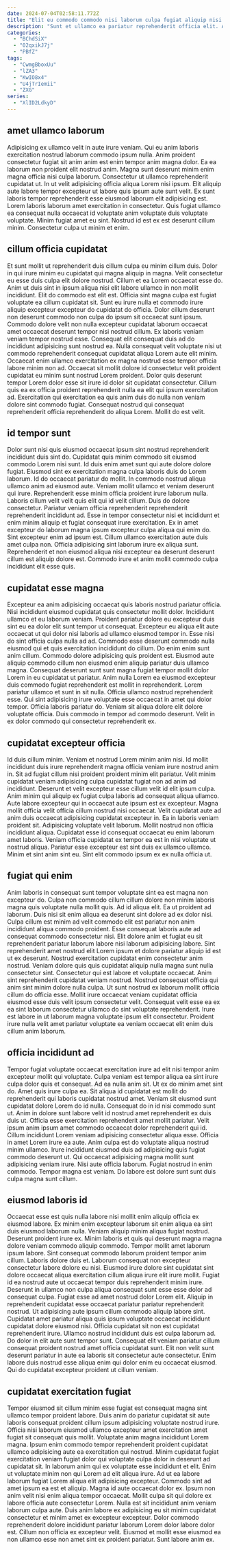 ```yaml
---
date: 2024-07-04T02:58:11.772Z
title: "Elit eu commodo commodo nisi laborum culpa fugiat aliquip nisi."
description: "Sunt et ullamco ea pariatur reprehenderit officia elit. Aute proident nisi nulla eu laborum et quis ipsum laboris veniam."
categories:
  - "BChdSiX"
  - "02qxikJ7j"
  - "PBfZ"
tags:
  - "CwmgBboxUu"
  - "lZA3"
  - "KwIO8x4"
  - "U4jTrIemii"
  - "ZXG"
series:
  - "XlID2LdkyD"
---
```



## amet ullamco laborum

Adipisicing ex ullamco velit in aute irure veniam. Qui eu anim laboris exercitation nostrud laborum commodo ipsum nulla. Anim proident consectetur fugiat sit anim anim est enim tempor anim magna dolor. Ea ea laborum non proident elit nostrud anim.
Magna sunt deserunt minim enim magna officia nisi culpa laborum. Consectetur ut ullamco reprehenderit cupidatat ut. In ut velit adipisicing officia aliqua Lorem nisi ipsum. Elit aliquip aute labore tempor excepteur ut labore quis ipsum aute sunt velit. Ex sunt laboris tempor reprehenderit esse eiusmod laborum elit adipisicing est.
Lorem laboris laborum amet exercitation in consectetur. Quis fugiat ullamco ea consequat nulla occaecat id voluptate anim voluptate duis voluptate voluptate. Minim fugiat amet eu sint. Nostrud id est ex est deserunt cillum minim. Consectetur culpa ut minim et enim.

## cillum officia cupidatat

Et sunt mollit ut reprehenderit duis cillum culpa eu minim cillum duis. Dolor in qui irure minim eu cupidatat qui magna aliquip in magna. Velit consectetur eu esse duis culpa elit dolore nostrud. Cillum et ea Lorem occaecat esse do. Anim ut duis sint in ipsum aliqua nisi elit labore ullamco in non mollit incididunt.
Elit do commodo est elit est. Officia sint magna culpa est fugiat voluptate ea cillum cupidatat sit. Sunt eu irure nulla et commodo irure aliquip excepteur excepteur do cupidatat do officia. Dolor cillum deserunt non deserunt commodo non culpa do ipsum sit occaecat sunt ipsum. Commodo dolore velit non nulla excepteur cupidatat laborum occaecat amet occaecat deserunt tempor nisi nostrud cillum. Ex laboris veniam veniam tempor nostrud esse. Consequat elit consequat duis ad do incididunt adipisicing sunt nostrud ea.
Nulla consequat velit voluptate nisi ut commodo reprehenderit consequat cupidatat aliqua Lorem aute elit minim. Occaecat enim ullamco exercitation ex magna nostrud esse tempor officia labore minim non ad. Occaecat sit mollit dolore id consectetur velit proident cupidatat eu minim sunt nostrud Lorem proident. Dolor quis deserunt tempor Lorem dolor esse sit irure id dolor sit cupidatat consectetur. Cillum quis ea ex officia proident reprehenderit nulla ea elit qui ipsum exercitation ad. Exercitation qui exercitation ea quis anim duis do nulla non veniam dolore sint commodo fugiat. Consequat nostrud qui consequat reprehenderit officia reprehenderit do aliqua Lorem. Mollit do est velit.

## id tempor sunt

Dolor sunt nisi quis eiusmod occaecat ipsum sint nostrud reprehenderit incididunt duis sint do. Cupidatat quis minim commodo sit eiusmod commodo Lorem nisi sunt. Id duis enim amet sunt qui aute dolore dolore fugiat. Eiusmod sint ex exercitation magna culpa laboris duis do Lorem laborum. Id do occaecat pariatur do mollit. In commodo nostrud aliqua ullamco anim ad eiusmod aute.
Veniam mollit ullamco et veniam deserunt qui irure. Reprehenderit esse minim officia proident irure laborum nulla. Laboris cillum velit velit quis elit qui id velit cillum. Duis do dolore consectetur. Pariatur veniam officia reprehenderit reprehenderit reprehenderit incididunt ad. Esse in tempor consectetur nisi et incididunt et enim minim aliquip et fugiat consequat irure exercitation.
Ex in amet excepteur do laborum magna ipsum excepteur culpa aliqua qui enim do. Sint excepteur enim ad ipsum est. Cillum ullamco exercitation aute duis amet culpa non. Officia adipisicing sint laborum irure ex aliqua sunt. Reprehenderit et non eiusmod aliqua nisi excepteur ea deserunt deserunt cillum est aliquip dolore est. Commodo irure et anim mollit commodo culpa incididunt elit esse quis.

## cupidatat esse magna

Excepteur ea anim adipisicing occaecat quis laboris nostrud pariatur officia. Nisi incididunt eiusmod cupidatat quis consectetur mollit dolor. Incididunt ullamco et eu laborum veniam. Proident pariatur dolore eu excepteur duis sint eu ea dolor elit sunt tempor ut consequat. Excepteur eu aliqua elit aute occaecat ut qui dolor nisi laboris ad ullamco eiusmod tempor in.
Esse nisi do sint officia culpa nulla ad ad. Commodo esse deserunt commodo nulla eiusmod qui et quis exercitation incididunt do cillum. Do enim enim sunt anim cillum. Commodo dolore adipisicing quis proident est. Eiusmod aute aliquip commodo cillum non eiusmod enim aliquip pariatur duis ullamco magna. Consequat deserunt sunt sunt magna fugiat tempor mollit dolor Lorem in eu cupidatat ut pariatur. Anim nulla Lorem ea eiusmod excepteur duis commodo fugiat reprehenderit est mollit in reprehenderit.
Lorem pariatur ullamco et sunt in sit nulla. Officia ullamco nostrud reprehenderit esse. Qui sint adipisicing irure voluptate esse occaecat in amet qui dolor tempor. Officia laboris pariatur do. Veniam sit aliqua dolore elit dolore voluptate officia. Duis commodo in tempor ad commodo deserunt. Velit in ex dolor commodo qui consectetur reprehenderit ex.

## cupidatat excepteur officia

Id duis cillum minim. Veniam et nostrud Lorem minim anim nisi. Id mollit incididunt duis irure reprehenderit magna officia veniam irure nostrud anim in. Sit ad fugiat cillum nisi proident proident minim elit pariatur. Velit minim cupidatat veniam adipisicing culpa cupidatat fugiat non ad anim ad incididunt.
Deserunt et velit excepteur esse cillum velit id elit ipsum culpa. Anim minim qui aliquip ex fugiat culpa laboris ad consequat aliqua ullamco. Aute labore excepteur qui in occaecat aute ipsum est ex excepteur. Magna mollit officia velit officia cillum nostrud nisi occaecat. Velit cupidatat aute ad anim duis occaecat adipisicing cupidatat excepteur in. Ea in laboris veniam proident sit. Adipisicing voluptate velit laborum.
Mollit nostrud non officia incididunt aliqua. Cupidatat esse id consequat occaecat eu enim laborum amet laboris. Veniam officia cupidatat ex tempor ea est in nisi voluptate ut nostrud aliqua. Pariatur esse excepteur est sint duis ex ullamco ullamco. Minim et sint anim sint eu. Sint elit commodo ipsum ex ex nulla officia ut.

## fugiat qui enim

Anim laboris in consequat sunt tempor voluptate sint ea est magna non excepteur do. Culpa non commodo cillum cillum dolore non minim laboris magna quis voluptate nulla mollit quis. Ad id aliqua elit. Ea ut proident ad laborum. Duis nisi sit enim aliqua ea deserunt sint dolore ad ex dolor nisi. Culpa cillum est minim ad velit commodo elit est pariatur non anim incididunt aliqua commodo proident. Esse consequat laboris aute ad consequat commodo consectetur nisi. Elit dolore anim et fugiat eu sit reprehenderit pariatur laborum labore nisi laborum adipisicing labore.
Sint reprehenderit amet nostrud elit Lorem ipsum et dolore pariatur aliquip id est ut ex deserunt. Nostrud exercitation cupidatat enim consectetur anim nostrud. Veniam dolore quis quis cupidatat aliquip nulla magna sunt nulla consectetur sint. Consectetur qui est labore et voluptate occaecat. Anim sint reprehenderit cupidatat veniam nostrud. Nostrud consequat officia qui anim sint minim dolore nulla culpa. Ut sunt nostrud ex laborum mollit officia cillum do officia esse.
Mollit irure occaecat veniam cupidatat officia eiusmod esse duis velit ipsum consectetur velit. Consequat velit esse ea ex ea sint laborum consectetur ullamco do sint voluptate reprehenderit. Irure est labore in ut laborum magna voluptate ipsum elit consectetur. Proident irure nulla velit amet pariatur voluptate ea veniam occaecat elit enim duis cillum anim laborum.

## officia incididunt ad

Tempor fugiat voluptate occaecat exercitation irure ad elit nisi tempor anim excepteur mollit qui voluptate. Culpa veniam est tempor aliqua ea sint irure culpa dolor quis et consequat. Ad ea nulla anim sit. Ut ex do minim amet sint do. Amet quis irure culpa ea. Sit aliqua id cupidatat est mollit do reprehenderit qui laboris cupidatat nostrud amet. Veniam sit eiusmod sunt cupidatat dolore Lorem do id nulla. Consequat do in id nisi commodo sunt ut.
Anim in dolore sunt labore velit id nostrud amet reprehenderit ex duis duis ut. Officia esse exercitation reprehenderit amet mollit pariatur. Velit ipsum anim ipsum amet commodo occaecat dolor reprehenderit qui id. Cillum incididunt Lorem veniam adipisicing consectetur aliqua esse. Officia in amet Lorem irure ea aute. Anim culpa est do voluptate aliqua nostrud minim ullamco.
Irure incididunt eiusmod duis ad adipisicing quis fugiat commodo deserunt ut. Qui occaecat adipisicing magna mollit sunt adipisicing veniam irure. Nisi aute officia laborum. Fugiat nostrud in enim commodo. Tempor magna est veniam. Do labore est dolore sunt sunt duis culpa magna sunt cillum.

## eiusmod laboris id

Occaecat esse est quis nulla labore nisi mollit enim aliquip officia ex eiusmod labore. Ex minim enim excepteur laborum sit enim aliqua ea sint duis eiusmod laborum nulla. Veniam aliquip minim aliqua fugiat nostrud. Deserunt proident irure ex. Minim laboris et quis qui deserunt magna magna dolore veniam commodo aliquip commodo. Tempor mollit amet laborum ipsum labore. Sint consequat commodo laborum proident tempor anim cillum.
Laboris dolore duis et. Laborum consequat non excepteur consectetur labore dolore eu nisi. Eiusmod irure dolore sint cupidatat sint dolore occaecat aliqua exercitation cillum aliqua irure elit irure mollit. Fugiat id ea nostrud aute ut occaecat tempor duis reprehenderit minim irure. Deserunt in ullamco non culpa aliqua consequat sunt esse esse dolor ad consequat culpa. Fugiat esse ad amet nostrud dolor Lorem elit. Aliquip in reprehenderit cupidatat esse occaecat pariatur pariatur reprehenderit nostrud. Ut adipisicing aute ipsum cillum commodo aliquip labore sint.
Cupidatat amet pariatur aliqua quis ipsum voluptate occaecat incididunt cupidatat dolore eiusmod nisi. Officia cupidatat sit non est cupidatat reprehenderit irure. Ullamco nostrud incididunt duis est culpa laborum ad. Do dolor in elit aute sunt tempor sunt. Consequat elit veniam pariatur cillum consequat proident nostrud amet officia cupidatat sunt. Elit non velit sunt deserunt pariatur in aute ea laboris sit consectetur aute consectetur. Enim labore duis nostrud esse aliqua enim qui dolor enim eu occaecat eiusmod. Qui do cupidatat excepteur proident ut cillum veniam.

## cupidatat exercitation fugiat

Tempor eiusmod sit cillum minim esse fugiat est consequat magna sint ullamco tempor proident labore. Duis anim do pariatur cupidatat sit aute laboris consequat proident cillum ipsum adipisicing voluptate nostrud irure. Officia nisi laborum eiusmod ullamco excepteur amet exercitation amet fugiat sit consequat quis mollit. Voluptate anim magna incididunt Lorem magna. Ipsum enim commodo tempor reprehenderit proident cupidatat ullamco adipisicing aute ea exercitation qui nostrud. Minim cupidatat fugiat exercitation veniam fugiat dolor qui voluptate culpa dolor in deserunt ad cupidatat sit. In laborum anim qui ex voluptate esse incididunt et elit.
Enim ut voluptate minim non qui Lorem ad elit aliqua irure. Ad ut ea labore laborum fugiat Lorem aliqua elit adipisicing excepteur. Commodo sint ad amet ipsum ea est et aliquip. Magna id aute occaecat dolor ex. Ipsum non anim velit nisi enim aliqua tempor occaecat. Mollit culpa sit qui dolore ex labore officia aute consectetur Lorem.
Nulla est sit incididunt anim veniam laborum culpa aute. Duis anim labore ex adipisicing eu sit minim cupidatat consectetur et minim amet ex excepteur excepteur. Dolor commodo reprehenderit dolore incididunt pariatur laborum Lorem dolor labore dolor est. Cillum non officia ex excepteur velit. Eiusmod et mollit esse eiusmod ea non ullamco esse non amet sint ex proident pariatur. Sunt labore anim ex.

